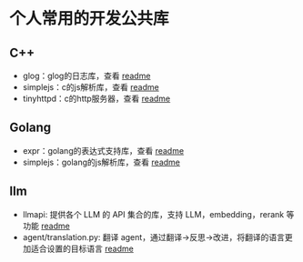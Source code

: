 # 个人常用的开发公共库

## C++
- glog：glog的日志库，查看 [readme](c++/glog/readme.md)
- simplejs：c的js解析库，查看 [readme](c++/simplejs/readme.md)
- tinyhttpd：c的http服务器，查看 [readme](c++/tinyhttpd/readme.md)

## Golang
- expr：golang的表达式支持库，查看 [readme](go/expr/readme.md)
- simplejs：golang的js解析库，查看 [readme](go/simplejs/readme.md)

## llm
- llmapi: 提供各个 LLM 的 API 集合的库，支持 LLM，embedding，rerank 等功能 [readme](llm/llmapi/readme.md)
- agent/translation.py: 翻译 agent，通过翻译->反思->改进，将翻译的语言更加适合设置的目标语言 [readme](llm/agent/translation_readme.md)